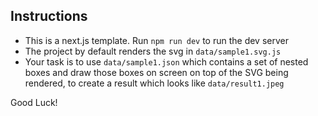 ## Instructions

* This is a next.js template. Run `npm run dev` to run the dev server
* The project by default renders the svg in `data/sample1.svg.js`
* Your task is to use `data/sample1.json` which contains a set of nested boxes and draw those boxes on screen on top of the SVG being rendered, to create a result which looks like `data/result1.jpeg`

Good Luck!